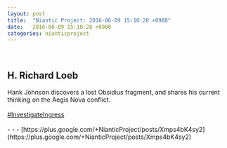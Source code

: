 ```yaml
---
layout: post
title:  "Niantic Project: 2016-06-09 15:10:28 +0900"
date:   2016-06-09 15:10:28 +0900
categories: nianticproject
---
```

<div class="shared"><br /><h2>H. Richard Loeb</h2>Hank Johnson discovers a lost Obsidius fragment, and shares his current thinking on the Aegis Nova conflict.<br /><br /><a rel="nofollow" class="ot-hashtag" href="https://plus.google.com/s/%23InvestigateIngress">#InvestigateIngress</a><br /><br /></div>
- - -
[https://plus.google.com/+NianticProject/posts/Xmps4bK4sy2](https://plus.google.com/+NianticProject/posts/Xmps4bK4sy2)
